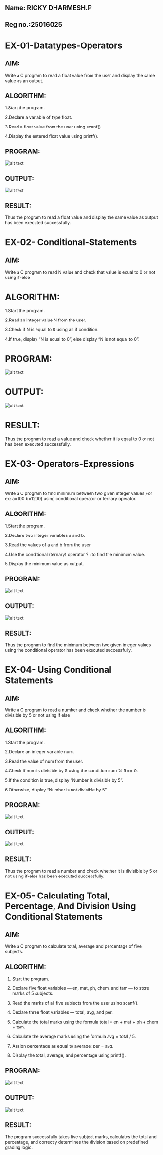 ## Name: RICKY DHARMESH.P
## Reg no.:25016025
# EX-01-Datatypes-Operators
## AIM:
Write a C program to read a float value from the user and display the same value as an output.

## ALGORITHM:
1.Start the program.

2.Declare a variable of type float.

3.Read a float value from the user using scanf().

4.Display the entered float value using printf().

## PROGRAM:
![alt text](<Screenshot 2025-10-20 082257.png>)

## OUTPUT:
![alt text](<Screenshot 2025-10-20 082433.png>)




## RESULT:
Thus the program to read a float value and display the same value as output has been executed successfully.

# EX-02- Conditional-Statements
## AIM:
Write a C program to read  N value and check that value is equal to 0 or not using if-else

# ALGORITHM:
1.Start the program.

2.Read an integer value N from the user.

3.Check if N is equal to 0 using an if condition.

4.If true, display “N is equal to 0”, else display “N is not equal to 0”.
# PROGRAM:
![alt text](<Screenshot 2025-10-20 083616.png>)

# OUTPUT:

![alt text](<Screenshot 2025-10-20 083623.png>)



# RESULT:
Thus the program to read a value and check whether it is equal to 0 or not has been executed successfully.
 
 
 


# EX-03- Operators-Expressions
## AIM:
Write a C program to find minimum between two given integer values(For ex: a=100 b=1200) using conditional operator or ternary operator.



## ALGORITHM:
1.Start the program.

2.Declare two integer variables a and b.

3.Read the values of a and b from the user.

4.Use the conditional (ternary) operator ? : to find the minimum value.

5.Display the minimum value as output.

## PROGRAM:
![alt text](m1d3.png)

## OUTPUT:

![alt text](<m1d3 (2).png>)







## RESULT:
Thus the program to find the minimum between two given integer values using the conditional operator has been executed successfully.




# EX-04- Using Conditional Statements

## AIM:
Write a C program to read a number and check whether the number is divisible by 5 or not using  if else

## ALGORITHM:
1.Start the program.

2.Declare an integer variable num.

3.Read the value of num from the user.

4.Check if num is divisible by 5 using the condition num % 5 == 0.

5.If the condition is true, display “Number is divisible by 5”.

6.Otherwise, display “Number is not divisible by 5”.

## PROGRAM:
![alt text](m1d4.png)
## OUTPUT:
![alt text](m1d4-2.png)








	

## RESULT:
Thus the program to read a number and check whether it is divisible by 5 or not using if-else has been executed successfully.



# EX-05- Calculating Total, Percentage, And Division Using Conditional Statements 
## AIM:
Write a C program to calculate total, average and percentage of five subjects. 
## ALGORITHM:
1.	Start the program.

2. Declare five float variables — en, mat, ph, chem, and tam — to store marks of 5 subjects.

3. Read the marks of all five subjects from the user using scanf().

4. Declare three float variables — total, avg, and per.

5. Calculate the total marks using the formula
total = en + mat + ph + chem + tam.

6. Calculate the average marks using the formula
avg = total / 5.

7. Assign percentage as equal to average:
per = avg.

8. Display the total, average, and percentage using printf().
## PROGRAM:
![alt text](m1d5.png)
## OUTPUT:
![alt text](<m1d5 (2).png>)
## RESULT:
The program successfully takes five subject marks, calculates the total and percentage, and correctly determines the division based on predefined grading logic.

